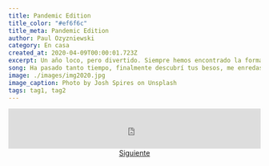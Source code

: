 ```yaml
---
title: Pandemic Edition
title_color: "#ef6f6c"
title_meta: Pandemic Edition
author: Paul Ozyzniewski
category: En casa
created_at: 2020-04-09T00:00:01.723Z
excerpt: Un año loco, pero divertido. Siempre hemos encontrado la forma de pasarlo bien y poder disfrutar de la vida.
song: Ha pasado tanto tiempo, finalmente descubrí tus besos, me enredaste en tu mirada. Me abrazaste con todos mis defectos, tú sí sabes quererme, tú si sabes adorarme, mi amor no te vayas quédate por siempre, para siempre, para siempre amarte.
image: ./images/img2020.jpg
image_caption: Photo by Josh Spires on Unsplash
tags: tag1, tag2
---
```


<div>
    <iframe src="https://open.spotify.com/embed/track/6p3yxt0uJJshAS3CT0znQg" width="100%" height="80" frameborder="0" allowtransparency="true" allow="encrypted-media"></iframe>
</div>

<center><a href="/blog/2010/">Siguiente</a></center>
